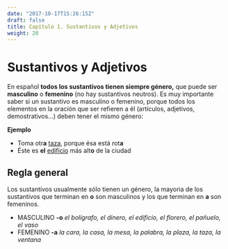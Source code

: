 ```yaml
---
date: "2017-10-17T15:26:15Z"
draft: false
title: Capítulo 1. Sustantivos y Adjetivos
weight: 20
---
```


# Sustantivos y Adjetivos

En español **todos los sustantivos tienen siempre género,** que puede ser **masculino** o **femenino** (no hay sustantivos neutros). Es muy importante saber si un sustantivo es masculino o femenino, porque todos los elementos en la oración que ser refieren a él (artículos, adjetivos, demostrativos...) deben tener el mismo género:

__Ejemplo__
- Toma otr**a** <u>taza</u>, porque ésa está rot**a**
- Éste es **el** <u>edificio</u> más alt**o** de la ciudad

## Regla general

Los sustantivos usualmente sólo tienen un género, la mayoria de los sustantivos que terminan en **o** son masculinos y los que terminan en **a** son femeninos.

- MASCULINO **-o** _el bolígraf*o*, el diner*o*, el edifici*o*, el florer*o*, el pañuel*o*, el vas*o*_
- FEMENINO  **-a** _la car*a*, la cas*a*, la mes*a*, la palabr*a*, la plaz*a*, la taz*a*, la ventan*a*_


